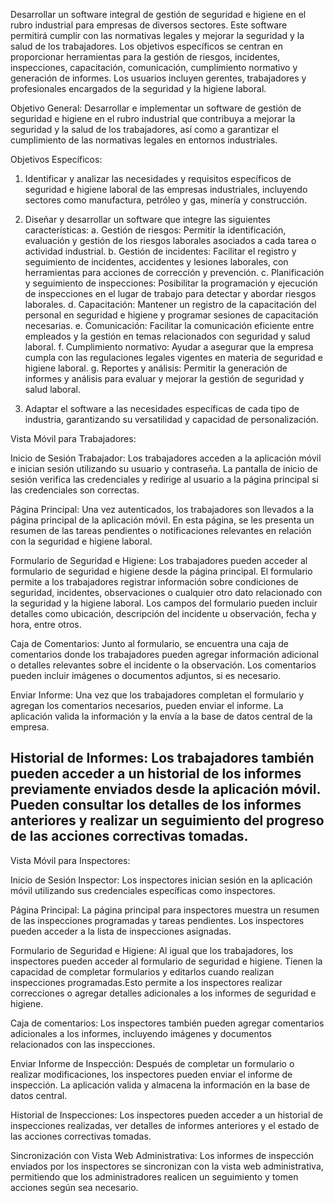 Desarrollar un software integral de gestión de seguridad e higiene en el rubro industrial para empresas de diversos sectores. Este software permitirá cumplir con las normativas legales y mejorar la seguridad y la salud de los trabajadores. Los objetivos específicos se centran en proporcionar herramientas para la gestión de riesgos, incidentes, inspecciones, capacitación, comunicación, cumplimiento normativo y generación de informes. Los usuarios incluyen gerentes, trabajadores y profesionales encargados de la seguridad y la higiene laboral.

Objetivo General:
Desarrollar e implementar un software de gestión de seguridad e higiene en el rubro industrial que contribuya a mejorar la seguridad y la salud de los trabajadores, así como a garantizar el cumplimiento de las normativas legales en entornos industriales.

Objetivos Específicos:
1. Identificar y analizar las necesidades y requisitos específicos de seguridad e higiene laboral de las empresas industriales, incluyendo sectores como manufactura, petróleo y gas, minería y construcción.
2. Diseñar y desarrollar un software que integre las siguientes características:
   a. Gestión de riesgos: Permitir la identificación, evaluación y gestión de los riesgos laborales asociados a cada tarea o actividad industrial.
   b. Gestión de incidentes: Facilitar el registro y seguimiento de incidentes, accidentes y lesiones laborales, con herramientas para acciones de corrección y prevención.
   c. Planificación y seguimiento de inspecciones: Posibilitar la programación y ejecución de inspecciones en el lugar de trabajo para detectar y abordar riesgos laborales.
   d. Capacitación: Mantener un registro de la capacitación del personal en seguridad e higiene y programar sesiones de capacitación necesarias.
   e. Comunicación: Facilitar la comunicación eficiente entre empleados y la gestión en temas relacionados con seguridad y salud laboral.
   f. Cumplimiento normativo: Ayudar a asegurar que la empresa cumpla con las regulaciones legales vigentes en materia de seguridad e higiene laboral.
   g. Reportes y análisis: Permitir la generación de informes y análisis  para evaluar y mejorar la gestión de seguridad y salud laboral.

3. Adaptar el software a las necesidades específicas de cada tipo de industria, garantizando su versatilidad y capacidad de personalización.

Vista Móvil para Trabajadores:

Inicio de Sesión Trabajador:
Los trabajadores acceden a la aplicación móvil e inician sesión utilizando su usuario y contraseña.
La pantalla de inicio de sesión verifica las credenciales y redirige al usuario a la página principal si las credenciales son correctas.

Página Principal:
Una vez autenticados, los trabajadores son llevados a la página principal de la aplicación móvil.
En esta página, se les presenta un resumen de las tareas pendientes o notificaciones relevantes en relación con la seguridad e higiene laboral.

Formulario de Seguridad e Higiene:
Los trabajadores pueden acceder al formulario de seguridad e higiene desde la página principal.
El formulario permite a los trabajadores registrar información sobre condiciones de seguridad, incidentes, observaciones o cualquier otro dato relacionado con la seguridad y la higiene laboral.
Los campos del formulario pueden incluir detalles como ubicación, descripción del incidente u observación, fecha y hora, entre otros.

Caja de Comentarios:
Junto al formulario, se encuentra una caja de comentarios donde los trabajadores pueden agregar información adicional o detalles relevantes sobre el incidente o la observación.
Los comentarios pueden incluir imágenes o documentos adjuntos, si es necesario.

Enviar Informe:
Una vez que los trabajadores completan el formulario y agregan los comentarios necesarios, pueden enviar el informe.
La aplicación valida la información y la envía a la base de datos central de la empresa.

Historial de Informes:
Los trabajadores también pueden acceder a un historial de los informes previamente enviados desde la aplicación móvil.
Pueden consultar los detalles de los informes anteriores y realizar un seguimiento del progreso de las acciones correctivas tomadas.
---------------------------------------------------------------------------------------------------------------------------
Vista Móvil para Inspectores:

Inicio de Sesión Inspector:
Los inspectores inician sesión en la aplicación móvil utilizando sus credenciales específicas como inspectores.

Página Principal:
La página principal para inspectores muestra un resumen de las inspecciones programadas y tareas pendientes.
Los inspectores pueden acceder a la lista de inspecciones asignadas.

Formulario de Seguridad e Higiene:
Al igual que los trabajadores, los inspectores pueden acceder al formulario de seguridad e higiene.
Tienen la capacidad de completar formularios y editarlos cuando realizan inspecciones programadas.Esto permite a los inspectores realizar correcciones o agregar detalles adicionales a los informes de seguridad e higiene.

Caja de comentarios:
Los inspectores también pueden agregar comentarios adicionales a los informes, incluyendo imágenes y documentos relacionados con las inspecciones.


Enviar Informe de Inspección:
Después de completar un formulario o realizar modificaciones, los inspectores pueden enviar el informe de inspección.
La aplicación valida y almacena la información en la base de datos central.

Historial de Inspecciones:
Los inspectores pueden acceder a un historial de inspecciones realizadas, ver detalles de informes anteriores y el estado de las acciones correctivas tomadas.

Sincronización con Vista Web Administrativa:
Los informes de inspección enviados por los inspectores se sincronizan con la vista web administrativa, permitiendo que los administradores realicen un seguimiento y tomen acciones según sea necesario.

